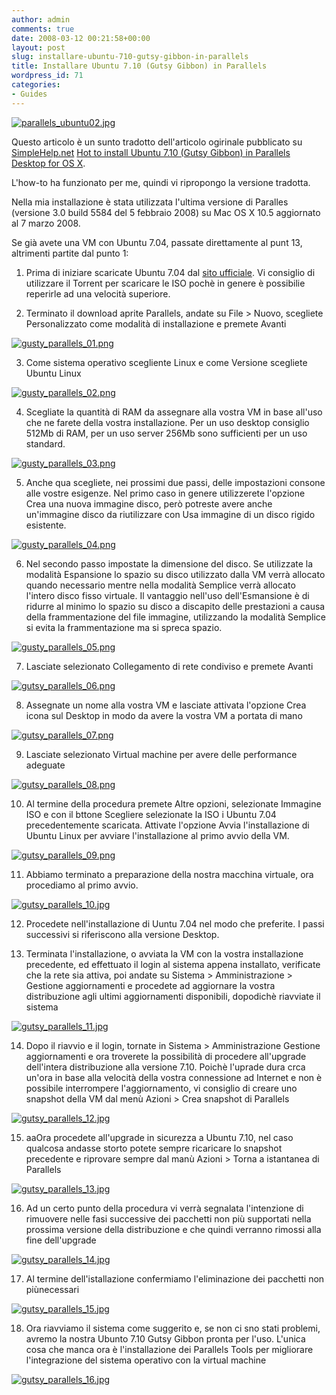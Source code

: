 ```yaml
---
author: admin
comments: true
date: 2008-03-12 00:21:58+00:00
layout: post
slug: installare-ubuntu-710-gutsy-gibbon-in-parallels
title: Installare Ubuntu 7.10 (Gutsy Gibbon) in Parallels
wordpress_id: 71
categories:
- Guides
---
```


[![parallels_ubuntu02.jpg](http://www.expobrain.net/wp-content/uploads/2008/03/parallels_ubuntu02.jpg)](http://www.expobrain.net/wp-content/uploads/2008/03/parallels_ubuntu02.jpg)

Questo articolo è un sunto tradotto dell'articolo ogirinale pubblicato su [SimpleHelp.net](http://www.simplehelp.net) [Hot to install Ubuntu 7.10 (Gutsy Gibbon) in Parallels Desktop for OS X](http://www.simplehelp.net/2007/11/01/how-to-install-ubuntu-710-gutsy-gibbon-in-parallels-desktop-for-os-x/).

L'how-to ha funzionato per me, quindi vi ripropongo la versione tradotta.

<!-- more -->

Nella mia installazione è stata utilizzata l'ultima versione di Paralles (versione 3.0 build 5584 del 5 febbraio 2008) su Mac OS X 10.5 aggiornato al 7 marzo 2008.

Se già avete una VM con Ubuntu 7.04, passate direttamente al punt 13, altrimenti partite dal punto 1:



	
  1. Prima di iniziare scaricate Ubuntu 7.04 dal [sito ufficiale](http://releases.ubuntu.com/7.04/). Vi consiglio di utilizzare il Torrent per scaricare le ISO pochè in genere è possibilie reperirle ad una velocità superiore.

	
  2. Terminato il download aprite Parallels, andate su File > Nuovo, scegliete Personalizzato come modalità di installazione e premete Avanti
[](http://www.expobrain.net/wp-content/uploads/2008/03/gusty_parallels_01.png)


[![gusty_parallels_01.png](http://www.expobrain.net/wp-content/uploads/2008/03/gusty_parallels_01.thumbnail.png)](http://www.expobrain.net/wp-content/uploads/2008/03/gusty_parallels_01.png)




	
  3. Come sistema operativo scegliente Linux e come Versione scegliete Ubuntu Linux
[](http://www.expobrain.net/wp-content/uploads/2008/03/gusty_parallels_02.png)


[![gusty_parallels_02.png](http://www.expobrain.net/wp-content/uploads/2008/03/gusty_parallels_02.thumbnail.png)](http://www.expobrain.net/wp-content/uploads/2008/03/gusty_parallels_02.png)




	
  4. Scegliate la quantità di RAM da assegnare alla vostra VM in base all'uso che ne farete della vostra installazione. Per un uso desktop consiglio 512Mb di RAM, per un uso server 256Mb sono sufficienti per un uso standard.
[](http://www.expobrain.net/wp-content/uploads/2008/03/gusty_parallels_03.png)


[![gusty_parallels_03.png](http://www.expobrain.net/wp-content/uploads/2008/03/gusty_parallels_03.thumbnail.png)](http://www.expobrain.net/wp-content/uploads/2008/03/gusty_parallels_03.png)




	
  5. Anche qua scegliete, nei prossimi due passi, delle impostazioni consone alle vostre esigenze. Nel primo caso in genere utilizzerete l'opzione Crea una nuova immagine disco, però potreste avere anche un'immagine disco da riutilizzare con Usa immagine di un disco rigido esistente.
[](http://www.expobrain.net/wp-content/uploads/2008/03/gusty_parallels_04.png)


[![gusty_parallels_04.png](http://www.expobrain.net/wp-content/uploads/2008/03/gusty_parallels_04.thumbnail.png)](http://www.expobrain.net/wp-content/uploads/2008/03/gusty_parallels_04.png)




	
  6. Nel secondo passo impostate la dimensione del disco. Se utilizzate la modalità Espansione lo spazio su disco utilizzato dalla VM verrà allocato quando necessario mentre nella modalità Semplice verrà allocato l'intero disco fisso virtuale. Il vantaggio nell'uso dell'Esmansione è di ridurre al minimo lo spazio su disco a discapito delle prestazioni a causa della frammentazione del file immagine, utilizzando la modalità Semplice si evita la frammentazione ma si spreca spazio.
[](http://www.expobrain.net/wp-content/uploads/2008/03/gusty_parallels_05.png)


[![gusty_parallels_05.png](http://www.expobrain.net/wp-content/uploads/2008/03/gusty_parallels_05.thumbnail.png)](http://www.expobrain.net/wp-content/uploads/2008/03/gusty_parallels_05.png)




	
  7. Lasciate selezionato Collegamento di rete condiviso e premete Avanti
[](http://www.expobrain.net/wp-content/uploads/2008/03/gutsy_parallels_06.png)


[![gutsy_parallels_06.png](http://www.expobrain.net/wp-content/uploads/2008/03/gutsy_parallels_06.thumbnail.png)](http://www.expobrain.net/wp-content/uploads/2008/03/gutsy_parallels_06.png)




	
  8. Assegnate un nome alla vostra VM e lasciate attivata l'opzione Crea icona sul Desktop in modo da avere la vostra VM a portata di mano
[](http://www.expobrain.net/wp-content/uploads/2008/03/gutsy_parallels_07.png)


[![gutsy_parallels_07.png](http://www.expobrain.net/wp-content/uploads/2008/03/gutsy_parallels_07.thumbnail.png)](http://www.expobrain.net/wp-content/uploads/2008/03/gutsy_parallels_07.png)




	
  9. Lasciate selezionato Virtual machine per avere delle performance adeguate
[](http://www.expobrain.net/wp-content/uploads/2008/03/gutsy_parallels_08.png)


[![gutsy_parallels_08.png](http://www.expobrain.net/wp-content/uploads/2008/03/gutsy_parallels_08.thumbnail.png)](http://www.expobrain.net/wp-content/uploads/2008/03/gutsy_parallels_08.png)




	
  10. Al termine della procedura premete Altre opzioni, selezionate Immagine ISO e con il bttone Scegliere selezionate la ISO i Ubuntu 7.04 precedentemente scaricata. Attivate l'opzione Avvia l'installazione di Ubuntu Linux per avviare l'installazione al primo avvio della VM.
[](http://www.expobrain.net/wp-content/uploads/2008/03/gutsy_parallels_09.png)


[![gutsy_parallels_09.png](http://www.expobrain.net/wp-content/uploads/2008/03/gutsy_parallels_09.thumbnail.png)](http://www.expobrain.net/wp-content/uploads/2008/03/gutsy_parallels_09.png)




	
  11. Abbiamo terminato a preparazione della nostra macchina virtuale, ora procediamo al primo avvio.
[](http://www.expobrain.net/wp-content/uploads/2008/03/gutsy_parallels_10.jpg)


[![gutsy_parallels_10.jpg](http://www.expobrain.net/wp-content/uploads/2008/03/gutsy_parallels_10.thumbnail.jpg)](http://www.expobrain.net/wp-content/uploads/2008/03/gutsy_parallels_10.jpg)




	
  12. Procedete nell'installazione di Uuntu 7.04 nel modo che preferite. I passi successivi si riferiscono alla versione Desktop.

	
  13. Terminata l'installazione, o avviata la VM con la vostra installazione precedente, ed effettuato il login al sistema appena installato, verificate che la rete sia attiva, poi andate su Sistema > Amministrazione > Gestione aggiornamenti e procedete ad aggiornare la vostra distribuzione agli ultimi aggiornamenti disponibili, dopodichè riavviate il sistema


[![gutsy_parallels_11.jpg](http://www.expobrain.net/wp-content/uploads/2008/03/gutsy_parallels_11.thumbnail.jpg)](http://www.expobrain.net/wp-content/uploads/2008/03/gutsy_parallels_11.jpg)




	
  14. Dopo il riavvio e il login, tornate in Sistema > Amministrazione Gestione aggiornamenti e ora troverete la possibilità di procedere all'upgrade dell'intera distribuzione alla versione 7.10.
Poichè l'uprade dura crca un'ora in base alla velocità della vostra connessione ad Internet e non è possibile interrompere l'aggiornamento, vi consiglio di creare uno snapshot della VM dal menù Azioni > Crea snapshot di Parallels
[](http://www.expobrain.net/wp-content/uploads/2008/03/gutsy_parallels_12.jpg)


[![gutsy_parallels_12.jpg](http://www.expobrain.net/wp-content/uploads/2008/03/gutsy_parallels_12.thumbnail.jpg)](http://www.expobrain.net/wp-content/uploads/2008/03/gutsy_parallels_12.jpg)




	
  15. aaOra procedete all'upgrade in sicurezza a Ubuntu 7.10, nel caso qualcosa andasse storto potete sempre ricaricare lo snapshot precedente e riprovare sempre dal manù Azioni > Torna a istantanea di Parallels


[![gutsy_parallels_13.jpg](http://www.expobrain.net/wp-content/uploads/2008/03/gutsy_parallels_13.thumbnail.jpg)](http://www.expobrain.net/wp-content/uploads/2008/03/gutsy_parallels_13.jpg)




	
  16. Ad un certo punto della procedura vi verrà segnalata l'intenzione di rimuovere nelle fasi successive dei pacchetti non più supportati nella prossima versione della distribuzione e che quindi verranno rimossi alla fine dell'upgrade


[![gutsy_parallels_14.jpg](http://www.expobrain.net/wp-content/uploads/2008/03/gutsy_parallels_14.thumbnail.jpg)](http://www.expobrain.net/wp-content/uploads/2008/03/gutsy_parallels_14.jpg)




	
  17. Al termine dell'istallazione confermiamo l'eliminazione dei pacchetti non piùnecessari


[![gutsy_parallels_15.jpg](http://www.expobrain.net/wp-content/uploads/2008/03/gutsy_parallels_15.thumbnail.jpg)](http://www.expobrain.net/wp-content/uploads/2008/03/gutsy_parallels_15.jpg)




	
  18. Ora riavviamo il sistema come suggerito e, se non ci sno stati problemi, avremo la nostra Ubunto 7.10 Gutsy Gibbon pronta per l'uso. L'unica cosa che manca ora è l'installazione dei Parallels Tools per migliorare l'integrazione del sistema operativo con la virtual machine


[![gutsy_parallels_16.jpg](http://www.expobrain.net/wp-content/uploads/2008/03/gutsy_parallels_16.thumbnail.jpg)](http://www.expobrain.net/wp-content/uploads/2008/03/gutsy_parallels_16.jpg)





